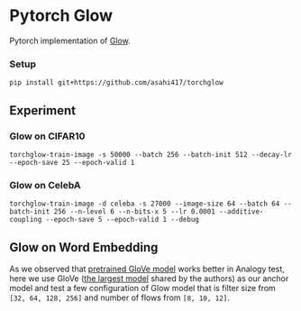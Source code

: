 # Pytorch Glow
Pytorch implementation of [Glow](https://d4mucfpksywv.cloudfront.net/research-covers/glow/paper/glow.pdf).

### Setup
```
pip install git+https://github.com/asahi417/torchglow 
```

## Experiment
### Glow on CIFAR10
```shell script
torchglow-train-image -s 50000 --batch 256 --batch-init 512 --decay-lr --epoch-save 25 --epoch-valid 1 
```

### Glow on CelebA
```shell script
torchglow-train-image -d celeba -s 27000 --image-size 64 --batch 64 --batch-init 256 --n-level 6 --n-bits-x 5 --lr 0.0001 --additive-coupling --epoch-save 5 --epoch-valid 1 --debug
```

## Glow on Word Embedding
As we observed that [pretrained GloVe model](https://nlp.stanford.edu/projects/glove/) works better in Analogy test,
here we use GloVe ([the largest model](http://nlp.stanford.edu/data/glove.840B.300d.zip) shared by the authors) as our
anchor model and test a few configuration of Glow model that is filter size from `[32, 64, 128, 256]` and number of flows from `[8, 10, 12]`.
